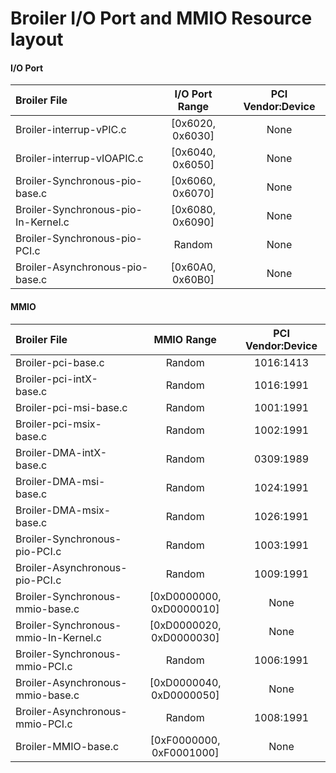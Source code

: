 Broiler I/O Port and MMIO Resource layout
============================

#### I/O Port

|             Broiler File            |       I/O Port Range       | PCI Vendor:Device |
| :---------------------------------- | :------------------------: | :---------------: |
| Broiler-interrup-vPIC.c             |      [0x6020, 0x6030]      |       None        |
| Broiler-interrup-vIOAPIC.c          |      [0x6040, 0x6050]      |       None        |
| Broiler-Synchronous-pio-base.c      |      [0x6060, 0x6070]      |       None        |
| Broiler-Synchronous-pio-In-Kernel.c |      [0x6080, 0x6090]      |       None        |
| Broiler-Synchronous-pio-PCI.c       |      Random                |       None        |
| Broiler-Asynchronous-pio-base.c     |      [0x60A0, 0x60B0]      |       None        |


#### MMIO

|        Broiler File                 |         MMIO Range         | PCI Vendor:Device |
| :---------------------------------- | :------------------------: | :---------------: |
| Broiler-pci-base.c                  |          Random            |     1016:1413     |
| Broiler-pci-intX-base.c             |          Random            |     1016:1991     |
| Broiler-pci-msi-base.c              |          Random            |     1001:1991     |
| Broiler-pci-msix-base.c             |          Random            |     1002:1991     |
| Broiler-DMA-intX-base.c             |          Random            |     0309:1989     |
| Broiler-DMA-msi-base.c              |          Random            |     1024:1991     |
| Broiler-DMA-msix-base.c             |          Random            |     1026:1991     |
| Broiler-Synchronous-pio-PCI.c       |          Random            |     1003:1991     |
| Broiler-Asynchronous-pio-PCI.c      |          Random            |     1009:1991     |
| Broiler-Synchronous-mmio-base.c     |  [0xD0000000, 0xD0000010]  |       None        |
| Broiler-Synchronous-mmio-In-Kernel.c|  [0xD0000020, 0xD0000030]  |       None        |
| Broiler-Synchronous-mmio-PCI.c      |          Random            |     1006:1991     |
| Broiler-Asynchronous-mmio-base.c    |  [0xD0000040, 0xD0000050]  |       None        |
| Broiler-Asynchronous-mmio-PCI.c     |          Random            |     1008:1991     |
| Broiler-MMIO-base.c                 |  [0xF0000000, 0xF0001000]  |       None        |
